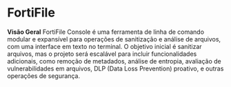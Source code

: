 # FortiFile

**Visão Geral**
FortiFile Console é uma ferramenta de linha de comando modular e expansível para operações de sanitização e análise de arquivos, com uma interface em texto no terminal. O objetivo inicial é sanitizar arquivos, mas o projeto será escalável para incluir funcionalidades adicionais, como remoção de metadados, análise de entropia, avaliação de vulnerabilidades em arquivos, DLP (Data Loss Prevention) proativo, e outras operações de segurança.
